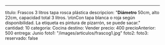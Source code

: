---

titulo: Frascos 3 litros tapa rosca plástica
descripcion: "**Diámetro** 50cm, alto 22cm, capacidad total 3 litros. \n\nCon tapa
blanca o roja según disponibilidad. La etiqueta es pintura de pizarrón, se puede
sacar."
cantidad: 10
categoria: Cocina
destino: Vender
precio: 400
precioAnterior: 500
entrega: Junio
foto1: "/images/articulos/frascog1.jpg"
foto2:
foto3:
reservado: false
